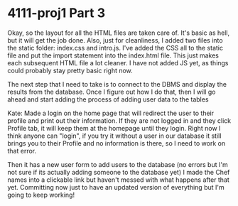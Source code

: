 # 4111-proj1 Part 3

Okay, so the layout for all the HTML files are taken care of. It's basic as 
hell, but it will get the job done. Also, just for cleanliness, I added two 
files into the static folder: index.css and intro.js. I've added the CSS all to
the static file and put the import statement into the index.html file. This 
just makes each subsequent HTML file a lot cleaner. I have not added JS yet, 
as things could probably stay pretty basic right now. 

The next step that I need to take is to connect to the DBMS and display the 
results from the database. Once I figure out how I do that, then I will 
go ahead and start adding the process of adding user data to the tables 


Kate: 
Made a login on the home page that will redirect the user to their profile and print out their information.
If they are not logged in and they click Profile tab, it will keep them at the homepage until they login.
Right now I think anyone can "login", if you try it without a user in our database it still brings you to their Profile
and no information is there, so I need to work on that error.

Then it has a new user form to add users to the database (no errors but I'm not sure if its actually adding someone to the database yet)
I made the Chef names into a clickable link but haven't messed with what happens after that yet.
Committing now just to have an updated version of everything but I'm going to keep working! 

